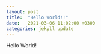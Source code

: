 ```yaml
---
layout: post
title:  "Hello World!!"
date:   2021-03-06 11:02:00 +0300
categories: jekyll update
---
```

Hello World!
